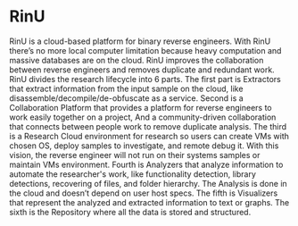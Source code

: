 # RinU
RinU is a cloud-based platform for binary reverse engineers. With RinU there’s no more local computer limitation because heavy computation and massive databases are on the cloud. RinU improves the collaboration between reverse engineers and removes duplicate and redundant work. RinU divides the research lifecycle into 6 parts. The first part is Extractors that extract information from the input sample on the cloud, like disassemble/decompile/de-obfuscate as a service. Second is a Collaboration Platform that provides a platform for reverse engineers to work easily together on a project, And a community-driven collaboration that connects between people work to remove duplicate analysis. The third is a Research Cloud environment for research so users can create VMs with chosen OS, deploy samples to investigate, and remote debug it. With this vision, the reverse engineer will not run on their systems samples or maintain VMs environment. Fourth is Analyzers that analyze information to automate the researcher's work, like functionality detection, library detections, recovering of files, and folder hierarchy. The Analysis is done in the cloud and doesn’t depend on user host specs. The fifth is Visualizers that represent the analyzed and extracted information to text or graphs. The sixth is the Repository where all the data is stored and structured.
